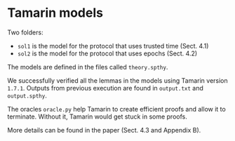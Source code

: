# Tamarin models

Two folders:
- `sol1` is the model for the protocol that uses trusted time (Sect. 4.1)
- `sol2` is the model for the protocol that uses epochs (Sect. 4.2)

The models are defined in the files called `theory.spthy`. 

We successfully verified all the lemmas in the models using Tamarin version
`1.7.1`. Outputs from previous execution are found in `output.txt` and
`output.spthy`.

The oracles `oracle.py` help Tamarin to create efficient proofs and allow it to
terminate. Without it, Tamarin would get stuck in some proofs.

More details can be found in the paper (Sect. 4.3 and Appendix B).